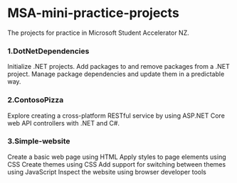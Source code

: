 # MSA-mini-practice-projects
The projects for practice in Microsoft Student Accelerator NZ.

### 1.DotNetDependencies
Initialize .NET projects.
Add packages to and remove packages from a .NET project.
Manage package dependencies and update them in a predictable way.

### 2.ContosoPizza
Explore creating a cross-platform RESTful service by using ASP.NET Core web API controllers with .NET and C#.

### 3.Simple-website
Create a basic web page using HTML
Apply styles to page elements using CSS
Create themes using CSS
Add support for switching between themes using JavaScript
Inspect the website using browser developer tools
